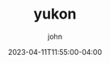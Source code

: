 ---
date: 2023-04-11T11:55:00-04:00
title: "yukon"
ab: "YU"
seo_title: "Contact yukon Member of parliament"
description: Contact yukon representatives
author: john
url: /canada/yukon/
flag: seal.png
weight: 1
state: "yes"

layout: states
---